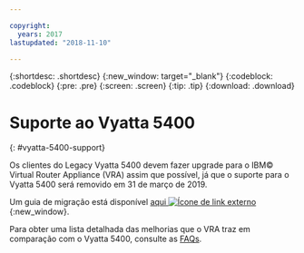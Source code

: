 ```yaml
---

copyright:
  years: 2017
lastupdated: "2018-11-10"

---
```


{:shortdesc: .shortdesc}
{:new_window: target="_blank"}
{:codeblock: .codeblock}
{:pre: .pre}
{:screen: .screen}
{:tip: .tip}
{:download: .download}

# Suporte ao Vyatta 5400
{: #vyatta-5400-support}

Os clientes do Legacy Vyatta 5400 devem fazer upgrade para o IBM© Virtual Router Appliance (VRA) assim que possível, já que o suporte para o Vyatta 5400 será removido em 31 de março de 2019.

Um guia de migração está disponível [aqui ![Ícone de link externo](../../icons/launch-glyph.svg "Ícone delink externo")](http://wpc.c320.edgecastcdn.net/00C320/Vyatta%205400%20to%20Virtual%20Router%20Appliance%20Upgrade%20Options.pdf){:new_window}.


Para obter uma lista detalhada das melhorias que o VRA traz em comparação com o Vyatta 5400, consulte as [FAQs](/docs/infrastructure/virtual-router-appliance?topic=virtual-router-appliance-faqs-for-ibm-virtual-router-appliance#what-improvements-does-the-virtual-router-appliance-vyatta-5600-have-over-the-vyatta-5400-). 
